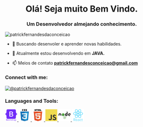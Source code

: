<h1 align="center">Olá! Seja muito Bem Vindo.</h1>
<h3 align="center">Um Desenvolvedor almejando conhecimento.</h3>

<p align="left"> <img src="https://komarev.com/ghpvc/?username=patrickfernandesdaconceicao&label=Profile%20views&color=0e75b6&style=flat" alt="patrickfernandesdaconceicao" /> </p>

- 🔭 Buscando desenvoler e aprender novas habilidades.

- 🌱 Atualmente estou desenvolvendo em **JAVA.**

- 📫 Meios de contato **patrickfernandesconceicao@gmail.com**

<h3 align="left">Connect with me:</h3>
<p align="left">
<a href="https://codepen.io/@patrickfernandesdaconceicao" target="blank"><img align="center" src="https://raw.githubusercontent.com/rahuldkjain/github-profile-readme-generator/master/src/images/icons/Social/codepen.svg" alt="@patrickfernandesdaconceicao" height="30" width="40" /></a>
</p>

<h3 align="left">Languages and Tools:</h3>
<p align="left"> <a href="https://getbootstrap.com" target="_blank"> <img src="https://raw.githubusercontent.com/devicons/devicon/master/icons/bootstrap/bootstrap-plain-wordmark.svg" alt="bootstrap" width="40" height="40"/> </a> <a href="https://www.w3schools.com/css/" target="_blank"> <img src="https://raw.githubusercontent.com/devicons/devicon/master/icons/css3/css3-original-wordmark.svg" alt="css3" width="40" height="40"/> </a> <a href="https://www.w3.org/html/" target="_blank"> <img src="https://raw.githubusercontent.com/devicons/devicon/master/icons/html5/html5-original-wordmark.svg" alt="html5" width="40" height="40"/> </a> <a href="https://developer.mozilla.org/en-US/docs/Web/JavaScript" target="_blank"> <img src="https://raw.githubusercontent.com/devicons/devicon/master/icons/javascript/javascript-original.svg" alt="javascript" width="40" height="40"/> </a> <a href="https://nodejs.org" target="_blank"> <img src="https://raw.githubusercontent.com/devicons/devicon/master/icons/nodejs/nodejs-original-wordmark.svg" alt="nodejs" width="40" height="40"/> </a> <a href="https://reactjs.org/" target="_blank"> <img src="https://raw.githubusercontent.com/devicons/devicon/master/icons/react/react-original-wordmark.svg" alt="react" width="40" height="40"/> </a> </p>

